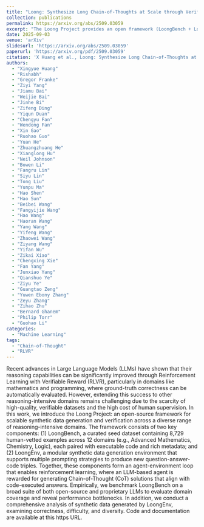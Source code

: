 ```yaml
---
title: "Loong: Synthesize Long Chain-of-Thoughts at Scale through Verifiers"
collection: publications
permalink: https://arxiv.org/abs/2509.03059
excerpt: "The Loong Project provides an open framework (LoongBench + LoongEnv) to generate and verify synthetic CoT data across many domains, enabling RL with verifiable rewards."
date: 2025-09-03
venue: 'arXiv'
slidesurl: 'https://arxiv.org/abs/2509.03059'
paperurl: 'https://arxiv.org/pdf/2509.03059'
citation: 'X Huang et al., Loong: Synthesize Long Chain-of-Thoughts at Scale through Verifiers, arXiv:2509.03059, 2025'
authors:
  - "Xingyue Huang"
  - "Rishabh"
  - "Gregor Franke"
  - "Ziyi Yang"
  - "Jiamu Bai"
  - "Weijie Bai"
  - "Jinhe Bi"
  - "Zifeng Ding"
  - "Yiqun Duan"
  - "Chengyu Fan"
  - "Wendong Fan"
  - "Xin Gao"
  - "Ruohao Guo"
  - "Yuan He"
  - "Zhuangzhuang He"
  - "Xianglong Hu"
  - "Neil Johnson"
  - "Bowen Li"
  - "Fangru Lin"
  - "Siyu Lin"
  - "Tong Liu"
  - "Yunpu Ma"
  - "Hao Shen"
  - "Hao Sun"
  - "Beibei Wang"
  - "Fangyijie Wang"
  - "Hao Wang"
  - "Haoran Wang"
  - "Yang Wang"
  - "Yifeng Wang"
  - "Zhaowei Wang"
  - "Ziyang Wang"
  - "Yifan Wu"
  - "Zikai Xiao"
  - "Chengxing Xie"
  - "Fan Yang"
  - "Junxiao Yang"
  - "Qianshuo Ye"
  - "Ziyu Ye"
  - "Guangtao Zeng"
  - "Yuwen Ebony Zhang"
  - "Zeyu Zhang"
  - "Zihao Zhu"
  - "Bernard Ghanem"
  - "Philip Torr"
  - "Guohao Li"
categories:
  - "Machine Learning"
tags:
  - "Chain-of-Thought"
  - "RLVR"
---
```


Recent advances in Large Language Models (LLMs) have shown that their reasoning capabilities can be significantly improved through Reinforcement Learning with Verifiable Reward (RLVR), particularly in domains like mathematics and programming, where ground-truth correctness can be automatically evaluated. However, extending this success to other reasoning-intensive domains remains challenging due to the scarcity of high-quality, verifiable datasets and the high cost of human supervision. In this work, we introduce the Loong Project: an open-source framework for scalable synthetic data generation and verification across a diverse range of reasoning-intensive domains. The framework consists of two key components: (1) LoongBench, a curated seed dataset containing 8,729 human-vetted examples across 12 domains (e.g., Advanced Mathematics, Chemistry, Logic), each paired with executable code and rich metadata; and (2) LoongEnv, a modular synthetic data generation environment that supports multiple prompting strategies to produce new question-answer-code triples. Together, these components form an agent-environment loop that enables reinforcement learning, where an LLM-based agent is rewarded for generating Chain-of-Thought (CoT) solutions that align with code-executed answers. Empirically, we benchmark LoongBench on a broad suite of both open-source and proprietary LLMs to evaluate domain coverage and reveal performance bottlenecks. In addition, we conduct a comprehensive analysis of synthetic data generated by LoongEnv, examining correctness, difficulty, and diversity. Code and documentation are available at this https URL.


